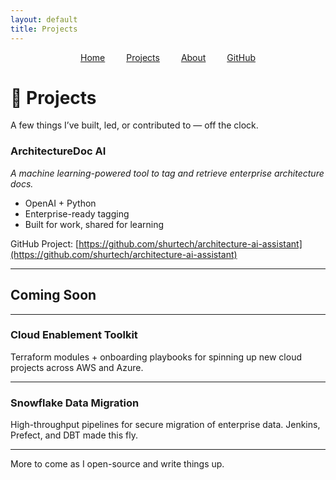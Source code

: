 ```yaml
---
layout: default
title: Projects
---
```


<nav style="text-align:center; margin: 1em 0;">
  <a href="/" style="margin: 0 15px;">Home</a>
  <a href="/projects.html" style="margin: 0 15px;">Projects</a>
  <a href="/about.html" style="margin: 0 15px;">About</a>
  <a href="https://github.com/shurtech" style="margin: 0 15px;" target="_blank">GitHub</a>
</nav>

# 🔧 Projects

A few things I’ve built, led, or contributed to — off the clock.

### **ArchitectureDoc AI**
*A machine learning-powered tool to tag and retrieve enterprise architecture docs.*

- OpenAI + Python
- Enterprise-ready tagging
- Built for work, shared for learning

GitHub Project: [https://github.com/shurtech/architecture-ai-assistant](https://github.com/shurtech/architecture-ai-assistant)

---

## Coming Soon

---

### **Cloud Enablement Toolkit**
Terraform modules + onboarding playbooks for spinning up new cloud projects across AWS and Azure.

---

### **Snowflake Data Migration**
High-throughput pipelines for secure migration of enterprise data. Jenkins, Prefect, and DBT made this fly.

---

More to come as I open-source and write things up.